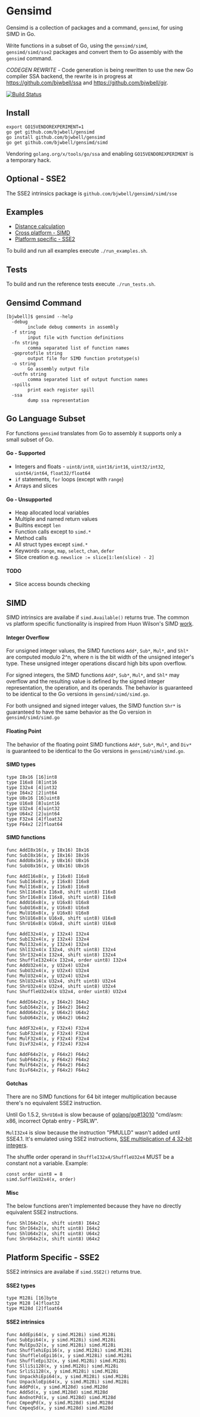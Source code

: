# Gensimd
Gensimd is a collection of packages and a command, `gensimd`, for using SIMD in Go.

Write functions in a subset of Go, using the `gensimd/simd`, `gensimd/simd/sse2`
packages and convert them to Go assembly with the `gensimd` command.

*CODEGEN REWRITE* - Code generation is being rewritten to use the new Go compiler SSA backend, the rewrite is in progress at https://github.com/bjwbell/ssa and https://github.com/bjwbell/gir.

[![Build Status](https://travis-ci.org/bjwbell/gensimd.svg?branch=master)](https://travis-ci.org/bjwbell/gensimd)

## Install

```
export GO15VENDOREXPERIMENT=1
go get github.com/bjwbell/gensimd
go install github.com/bjwbell/gensimd
go get github.com/bjwbell/gensimd/simd
```

Vendoring `golang.org/x/tools/go/ssa` and enabling `GO15VENDOREXPERIMENT` is a temporary
hack.

## Optional - SSE2

The SSE2 intrinsics package is `github.com/bjwbell/gensimd/simd/sse`

## Examples
- [Distance calculation](examples/distsq/)
- [Cross platform - SIMD](examples/simd_example/README.md)
- [Platform specific - SSE2](examples/sse2_example/README.md)

To build and run all examples execute `./run_examples.sh`.

## Tests
To build and run the reference tests execute `./run_tests.sh`.


## Gensimd Command

```
[bjwbell]$ gensimd --help
  -debug
    	include debug comments in assembly
  -f string
    	input file with function definitions
  -fn string
    	comma separated list of function names
  -goprotofile string
    	output file for SIMD function prototype(s)
  -o string
    	Go assembly output file
  -outfn string
    	comma separated list of output function names
  -spills
    	print each register spill
  -ssa
    	dump ssa representation
```

## Go Language Subset
For functions `gensimd` translates from Go to assembly it supports only a small subset of Go.

#### Go - Supported
- Integers and floats - `uint8/int8`, `uint16/int16`, `uint32/int32`, `uint64/int64`, `float32/float64`
- `if` statements, `for` loops (except with `range`)
- Arrays and slices

#### Go - Unsupported
- Heap allocated local variables
- Multiple and named return values
- Builtins except `len`
- Function calls except to `simd.*`
- Method calls
- All struct types except `simd.*`
- Keywords `range`,  `map`, `select`, `chan`, `defer`
- Slice creation e.g. `newslice := slice[1:len(slice) - 2]`

#### TODO
- Slice access bounds checking

## SIMD
SIMD intrinsics are availabe if `simd.Available()` returns true.
The common vs platform specific functionality is inspired from Huon Wilson's SIMD [work](http://huonw.github.io/blog/2015/08/simd-in-rust/#common-vs-platform-specific).

#### Integer Overflow
For unsigned integer values, the SIMD functions `Add*`, `Sub*`, `Mul*`, and `Shl*` are computed modulo 2^n, where n is the bit width of the unsigned integer's type. These unsigned integer operations discard high bits upon overflow.

For signed integers, the SIMD functions `Add*`, `Sub*`, `Mul*`, and `Shl*`  may overflow and the resulting value is defined by the signed integer representation, the operation, and its operands. The behavior is guaranteed to be identical to the Go versions in `gensimd/simd/simd.go`.

For both unsigned and signed integer values, the SIMD function `Shr*` is guaranteed to have the same behavior as the Go version in `gensimd/simd/simd.go`

#### Floating Point
The behavior of the floating point SIMD functions `Add*`, `Sub*`, `Mul*`, and `Div*` is guaranteed to be identical to the Go versions in `gensimd/simd/simd.go`.

#### SIMD types

    type I8x16 [16]int8
    type I16x8 [8]int16
    type I32x4 [4]int32
    type I64x2 [2]int64
    type U8x16 [16]uint8
    type U16x8 [8]uint16
    type U32x4 [4]uint32
    type U64x2 [2]uint64
    type F32x4 [4]float32
    type F64x2 [2]float64

#### SIMD functions

    func AddI8x16(x, y I8x16) I8x16
    func SubI8x16(x, y I8x16) I8x16
    func AddU8x16(x, y U8x16) U8x16
    func SubU8x16(x, y U8x16) U8x16

    func AddI16x8(x, y I16x8) I16x8
    func SubI16x8(x, y I16x8) I16x8
    func MulI16x8(x, y I16x8) I16x8
    func ShlI16x8(x I16x8, shift uint8) I16x8
    func ShrI16x8(x I16x8, shift uint8) I16x8
    func AddU16x8(x, y U16x8) U16x8
    func SubU16x8(x, y U16x8) U16x8
    func MulU16x8(x, y U16x8) U16x8
    func ShlU16x8(x U16x8, shift uint8) U16x8
    func ShrU16x8(x U16x8, shift uint8) U16x8

    func AddI32x4(x, y I32x4) I32x4
    func SubI32x4(x, y I32x4) I32x4
    func MulI32x4(x, y I32x4) I32x4
    func ShlI32x4(x I32x4, shift uint8) I32x4
    func ShrI32x4(x I32x4, shift uint8) I32x4
    func ShuffleI32x4(x I32x4, order uint8) I32x4
    func AddU32x4(x, y U32x4) U32x4
    func SubU32x4(x, y U32x4) U32x4
    func MulU32x4(x, y U32x4) U32x4
    func ShlU32x4(x U32x4, shift uint8) U32x4
    func ShrU32x4(x U32x4, shift uint8) U32x4
    func ShuffleU32x4(x U32x4, order uint8) U32x4
    
    func AddI64x2(x, y I64x2) I64x2
    func SubI64x2(x, y I64x2) I64x2
    func AddU64x2(x, y U64x2) U64x2
    func SubU64x2(x, y U64x2) U64x2

    func AddF32x4(x, y F32x4) F32x4
    func SubF32x4(x, y F32x4) F32x4
    func MulF32x4(x, y F32x4) F32x4
    func DivF32x4(x, y F32x4) F32x4

    func AddF64x2(x, y F64x2) F64x2
    func SubF64x2(x, y F64x2) F64x2
    func MulF64x2(x, y F64x2) F64x2
    func DivF64x2(x, y F64x2) F64x2

#### Gotchas
There are no SIMD functions for 64 bit integer multiplication because there's no equivalent SSE2 instruction.

Until Go 1.5.2, `ShrU16x8` is slow because of [golang/go#13010](https://github.com/golang/go/issues/13010) "cmd/asm: x86, incorrect Optab entry - PSRLW".

`MulI32x4` is slow because the instruction "PMULLD" wasn't added until SSE4.1.
It's emulated using SSE2 instructions, [SSE multiplication of 4 32-bit integers](http://stackoverflow.com/questions/10500766/sse-multiplication-of-4-32-bit-integers).

The shuffle order operand in `ShuffleI32x4/ShuffleU32x4` MUST be a constant not a variable. Example:

    const order uint8 = 8
    simd.SuffleU32x4(x, order)


#### Misc

The below functions aren't implemented because they have no directly equivalent SSE2 instructions.

    func ShlI64x2(x, shift uint8) I64x2
    func ShrI64x2(x, shift uint8) I64x2
    func ShlU64x2(x, shift uint8) U64x2
    func ShrU64x2(x, shift uint8) U64x2

## Platform Specific - SSE2
SSE2 intrinsics are availabe if `simd.SSE2()` returns true.

#### SSE2 types

    type M128i [16]byte
    type M128 [4]float32
    type M128d [2]float64

#### SSE2 intrinsics

    func AddEpi64(x, y simd.M128i) simd.M128i
    func SubEpi64(x, y simd.M128i) simd.M128i
    func MulEpu32(x, y simd.M128i) simd.M128i
    func ShufflehiEpi16(x, y simd.M128i) simd.M128i
    func ShuffleloEpi16(x, y simd.M128i) simd.M128i
    func ShuffleEpi32(x, y simd.M128i) simd.M128i
    func SlliSi128(x, y simd.M128i) simd.M128i
    func SrliSi128(x, y simd.M128i) simd.M128i
    func UnpackhiEpi64(x, y simd.M128i) simd.M128i
    func UnpackloEpi64(x, y simd.M128i) simd.M128i
    func AddPd(x, y simd.M128d) simd.M128d
    func AddSd(x, y simd.M128d) simd.M128d
    func AndnotPd(x, y simd.M128d) simd.M128d
    func CmpeqPd(x, y simd.M128d) simd.M128d
    func CmpeqSd(x, y simd.M128d) simd.M128d
